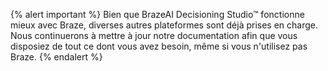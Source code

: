{% alert important %}
Bien que BrazeAI Decisioning Studio™ fonctionne mieux avec Braze, diverses autres plateformes sont déjà prises en charge. Nous continuerons à mettre à jour notre documentation afin que vous disposiez de tout ce dont vous avez besoin, même si vous n'utilisez pas Braze.
{% endalert %}